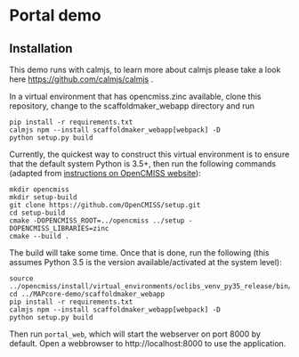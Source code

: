 # Portal demo


## Installation

This demo runs with calmjs, to learn more about calmjs please take a look here https://github.com/calmjs/calmjs .

In a virtual environment that has opencmiss.zinc available, clone this
repository, change to the scaffoldmaker_webapp directory and run

```
pip install -r requirements.txt
calmjs npm --install scaffoldmaker_webapp[webpack] -D
python setup.py build
```

Currently, the quickest way to construct this virtual environment is to
ensure that the default system Python is 3.5+, then run the following
commands (adapted from [instructions on OpenCMISS website](
http://opencmiss.org/documentation/building/cmake/setup/docs/cli/gnulinux.html)):

```
mkdir opencmiss
mkdir setup-build
git clone https://github.com/OpenCMISS/setup.git
cd setup-build
cmake -DOPENCMISS_ROOT=../opencmiss ../setup -DOPENCMISS_LIBRARIES=zinc
cmake --build .
```

The build will take some time.  Once that is done, run the following
(this assumes Python 3.5 is the version available/activated at the
system level):

```
source ../opencmiss/install/virtual_environments/oclibs_venv_py35_release/bin/activate
cd ../MAPcore-demo/scaffoldmaker_webapp
pip install -r requirements.txt
calmjs npm --install scaffoldmaker_webapp[webpack] -D
python setup.py build
```

Then run `portal_web`, which will start the webserver on port
8000 by default.  Open a webbrowser to http://localhost:8000 to use the
application.
